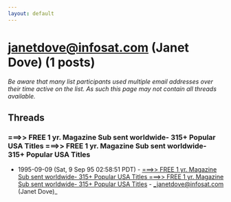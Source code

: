 ```yaml
---
layout: default
---
```


# janetdove@infosat.com (Janet Dove) (1 posts)

_Be aware that many list participants used multiple email addresses over their time active on the list. As such this page may not contain all threads available._

## Threads

### ===>> FREE 1 yr. Magazine Sub sent worldwide- 315+ Popular USA Titles ===>> FREE 1 yr. Magazine Sub sent worldwide- 315+ Popular USA Titles
+ 1995-09-09 (Sat, 9 Sep 95 02:58:51 PDT) - [===>> FREE 1 yr. Magazine Sub sent worldwide- 315+ Popular USA Titles ===>> FREE 1 yr. Magazine Sub sent worldwide- 315+ Popular USA Titles](/archive/1995/09/2e520d6ce398278527a79a409c4c002c922bab2458e6f37fd12bad52a35430e1) - _janetdove@infosat.com (Janet Dove)_

